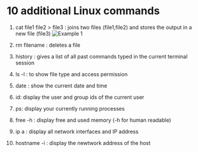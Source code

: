 # 10 additional Linux commands

1. cat file1 file2 > file3 : joins two files (file1,file2) and stores the output in a new file (file3)
![Example 1](C:\Users\pc\Desktop\Exercise_2-images\Example_1)

2. rm filename : deletes a file

   
3. history : gives a list of all past commands typed in the current terminal session
   

4. ls -l : to show file type and access permission
   
5. date : show the current date and time
   
6. id: display the user and group ids of the current user
   
7. ps: display your currently running processes
   
8. free -h : display free and used memory (-h for human readable)
   
9. ip a : display all network interfaces and IP address

10. hostname -i : display the newtwork address of the host
